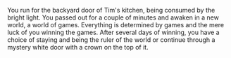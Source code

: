 You run for the backyard door of Tim's kitchen, being consumed by the bright light. You passed out for a couple of minutes and awaken in a new world, a world of games. Everything is determined by games and the mere luck of you winning the games. After several days of winning, you have a choice of staying and being the ruler of the world or continue through a mystery white door with a crown on the top of it. 